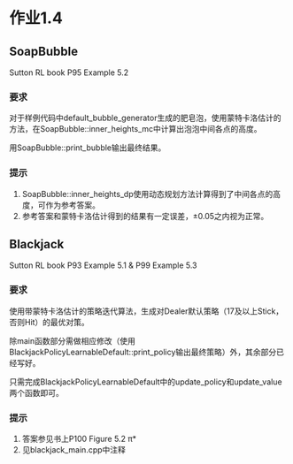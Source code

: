 # 作业1.4
## SoapBubble
  Sutton RL book P95 Example 5.2
### 要求
  对于样例代码中default_bubble_generator生成的肥皂泡，使用蒙特卡洛估计的方法，在SoapBubble::inner_heights_mc中计算出泡泡中间各点的高度。

用SoapBubble::print_bubble输出最终结果。
### 提示
  1. SoapBubble::inner_heights_dp使用动态规划方法计算得到了中间各点的高度，可作为参考答案。
  2. 参考答案和蒙特卡洛估计得到的结果有一定误差，±0.05之内视为正常。
## Blackjack
  Sutton RL book P93 Example 5.1 & P99 Example 5.3
### 要求
  使用带蒙特卡洛估计的策略迭代算法，生成对Dealer默认策略（17及以上Stick，否则Hit）的最优对策。

  除main函数部分需做相应修改（使用BlackjackPolicyLearnableDefault::print_policy输出最终策略）外，其余部分已经写好。

  只需完成BlackjackPolicyLearnableDefault中的update_policy和update_value两个函数即可。
### 提示
  1. 答案参见书上P100 Figure 5.2 π*
  2. 见blackjack_main.cpp中注释